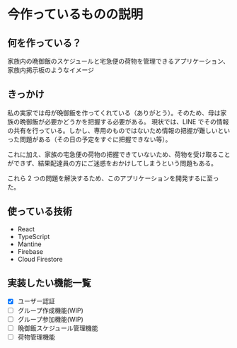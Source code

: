 # 今作っているものの説明

## 何を作っている？

家族内の晩御飯のスケジュールと宅急便の荷物を管理できるアプリケーション、家族内掲示板のようなイメージ

## きっかけ

私の実家では母が晩御飯を作ってくれている（ありがとう）。そのため、母は家族の晩御飯が必要かどうかを把握する必要がある。
現状では、LINE でその情報の共有を行っている。しかし、専用のものではないため情報の把握が難しいといった問題がある（その日の予定をすぐに把握できない等）。

これに加え、家族の宅急便の荷物の把握できていないため、荷物を受け取ることができず、結果配達員の方にご迷惑をおかけしてしまうという問題もある。

これら 2 つの問題を解決するため、このアプリケーションを開発するに至った。

## 使っている技術

- React
- TypeScript
- Mantine
- Firebase
- Cloud Firestore

## 実装したい機能一覧

- [x] ユーザー認証
- [ ] グループ作成機能(WIP)
- [ ] グループ参加機能(WIP)
- [ ] 晩御飯スケジュール管理機能
- [ ] 荷物管理機能
